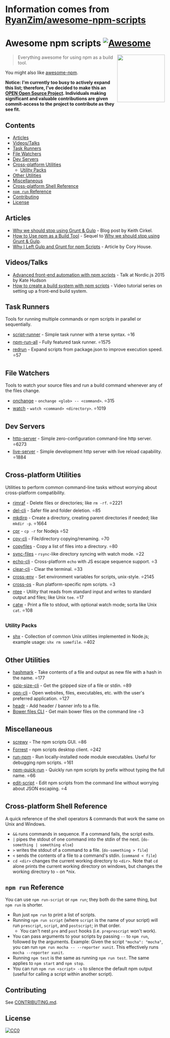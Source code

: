 # Information comes from [RyanZim/awesome-npm-scripts](https://github.com/RyanZim/awesome-npm-scripts)
# Awesome npm scripts [![Awesome](https://awesome.re/badge.svg)](https://awesome.re)

[<img src="npm-logo.png" align="right" width="150">](https://www.npmjs.com)

> Everything awesome for using npm as a build tool.

You might also like [awesome-npm](https://github.com/sindresorhus/awesome-npm).

**Notice: I'm currently too busy to actively expand this list; therefore, I've decided to make this an [OPEN Open Source Project](http://openopensource.org). Individuals making significant and valuable contributions are given commit-access to the project to contribute as they see fit.**

## Contents

<!-- START doctoc generated TOC please keep comment here to allow auto update -->
<!-- DON'T EDIT THIS SECTION, INSTEAD RE-RUN doctoc TO UPDATE -->


- [Articles](#articles)
- [Videos/Talks](#videostalks)
- [Task Runners](#task-runners)
- [File Watchers](#file-watchers)
- [Dev Servers](#dev-servers)
- [Cross-platform Utilities](#cross-platform-utilities)
  - [Utility Packs](#utility-packs)
- [Other Utilities](#other-utilities)
- [Miscellaneous](#miscellaneous)
- [Cross-platform Shell Reference](#cross-platform-shell-reference)
- [`npm run` Reference](#npm-run-reference)
- [Contributing](#contributing)
- [License](#license)

<!-- END doctoc generated TOC please keep comment here to allow auto update -->

## Articles

- [Why we should stop using Grunt & Gulp](https://www.keithcirkel.co.uk/why-we-should-stop-using-grunt/) - Blog post by Keith Cirkel.
- [How to Use npm as a Build Tool](https://www.keithcirkel.co.uk/how-to-use-npm-as-a-build-tool/) - Sequel to [Why we should stop using Grunt & Gulp](https://www.keithcirkel.co.uk/why-we-should-stop-using-grunt/).
- [Why I Left Gulp and Grunt for npm Scripts](https://medium.freecodecamp.com/why-i-left-gulp-and-grunt-for-npm-scripts-3d6853dd22b8) -  Article by Cory House.

## Videos/Talks

- [Advanced front-end automation with npm scripts](https://www.youtube.com/watch?v=0RYETb9YVrk) - Talk at Nordic.js 2015 by Kate Hudson
- [How to create a build system with npm scripts](http://www.penta-code.com/how-to-create-a-build-system-with-npm-scripts/) - Video tutorial series on setting up a front-end build system.

## Task Runners

Tools for running multiple commands or npm scripts in parallel or sequentially.

- [script-runner](https://github.com/paulpflug/script-runner) - Simple task runner with a terse syntax. :star:16
- [npm-run-all](https://github.com/mysticatea/npm-run-all) - Fully featured task runner. :star:1575
- [redrun](https://github.com/coderaiser/redrun) - Expand scripts from package.json to improve execution speed. :star:57

## File Watchers

Tools to watch your source files and run a build command whenever any of the files change.

- [onchange](https://github.com/Qard/onchange) - `onchange <glob> -- <command>`. :star:315
- [watch](https://github.com/mikeal/watch) - `watch <command> <directory>`. :star:1019

## Dev Servers

- [http-server](https://github.com/indexzero/http-server) - Simple zero-configuration command-line http server. :star:6273
- [live-server](https://github.com/tapio/live-server) - Simple development http server with live reload capability. :star:1884

## Cross-platform Utilities

Utilities to perform common command-line tasks without worrying about cross-platform compatibility.

- [rimraf](https://github.com/isaacs/rimraf) - Delete files or directories; like `rm -rf`. :star:2221
- [del-cli](https://github.com/sindresorhus/del-cli) - Safer file and folder deletion. :star:85
- [mkdirp](https://github.com/substack/node-mkdirp) - Create a directory, creating parent directories if needed; like `mkdir -p`. :star:1664
- [cpr](https://github.com/davglass/cpr) - `cp -r` for Nodejs :star:52
- [cpy-cli](https://github.com/sindresorhus/cpy-cli) - File/directory copying/renaming. :star:70
- [copyfiles](https://github.com/calvinmetcalf/copyfiles) - Copy a list of files into a directory. :star:80
- [sync-files](https://github.com/byteclubfr/node-sync-files) - `rsync`-like directory syncing with watch mode. :star:22
- [echo-cli](https://github.com/iamakulov/echo-cli) - Cross-platform `echo` with JS escape sequence support. :star:3
- [clear-cli](https://github.com/sindresorhus/clear-cli) - Clear the terminal. :star:33
- [cross-env](https://github.com/kentcdodds/cross-env) - Set environment variables for scripts, unix-style. :star:2145
- [cross-os](https://github.com/milewski/cross-os) - Run platform-specific npm scripts. :star:3
- [ntee](https://github.com/stefanmaric/ntee) - Utility that reads from standard input and writes to standard output and files; like Unix `tee`. :star:17
- [catw](https://github.com/substack/catw) - Print a file to stdout, with optional watch mode; sorta like Unix `cat`. :star:108

### Utility Packs

- [shx](https://github.com/shelljs/shx) - Collection of common Unix utilities implemented in Node.js; example usage: `shx rm somefile`. :star:402

## Other Utilities

- [hashmark](https://github.com/keithamus/hashmark) -  Take contents of a file and output as new file with a hash in the name. :star:177
- [gzip-size-cli](https://github.com/sindresorhus/gzip-size-cli) - Get the gzipped size of a file or stdin. :star:89
- [opn-cli](https://github.com/sindresorhus/opn-cli) - Open websites, files, executables, etc. with the user's preferred application. :star:127
- [headr](https://github.com/heldr/headr) - Add header / banner info to a file.
- [Bower files CLI](https://github.com/thompsonemerson/bower-files-cli) - Get main bower files on the command line :star:3

## Miscellaneous

- [screwy](https://github.com/samueleaton/screwy) - The npm scripts GUI. :star:86
- [Forrest](https://github.com/stefanjudis/forrest) - npm scripts desktop client. :star:242
- [run-npm](https://github.com/timoxley/npm-run) - Run locally-installed node module executables. Useful for debugging npm scripts. :star:161
- [npm-quick-run](https://github.com/bahmutov/npm-quick-run) - Quickly run npm scripts by prefix without typing the full name. :star:66
- [edit-script](https://github.com/RyanZim/edit-script) - Edit npm scripts from the command line without worrying about JSON escaping. :star:4

## Cross-platform Shell Reference

A quick reference of the shell operators & commands that work the same on Unix and Windows.

- `&&` runs commands in sequence. If a command fails, the script exits.
- `|` pipes the stdout of one command into the stdin of the next. (`do-something | something else`)
- `>` writes the stdout of a command to a file. (`do-something > file`)
- `<` sends the contents of a file to a command's stdin. (`command < file`)
- `cd <dir>` changes the current working directory to `<dir>`. Note that `cd` alone prints the current working directory on windows, but changes the working directory to `~` on \*nix.

## `npm run` Reference

You can use `npm run-script` or `npm run`; they both do the same thing, but `npm run` is shorter.

- Run just `npm run` to print a list of scripts.
- Running `npm run script` (where `script` is the name of your script) will run `prescript`, `script`, and `postscript`; in that order.
  - You can't nest `pre` and `post` hooks (i.e. `preprescript` won't work).
- You can pass arguments to your scripts by passing `--` to `npm run`, followed by the arguments. Example: Given the script `"mocha": "mocha"`, you can run `npm run mocha -- --reporter xunit`. This effectively runs `mocha --reporter xunit`.
- Running `npm test` is the same as running `npm run test`. The same applies to `npm start` and `npm stop`.
- You can run `npm run <script> -s` to silence the default npm output (useful for calling a script within another script).

## Contributing

See [CONTRIBUTING.md](https://github.com/RyanZim/awesome-npm-scripts/blob/master/CONTRIBUTING.md).

## License

[![CC0](http://mirrors.creativecommons.org/presskit/buttons/88x31/svg/cc-zero.svg)](https://creativecommons.org/publicdomain/zero/1.0/)

